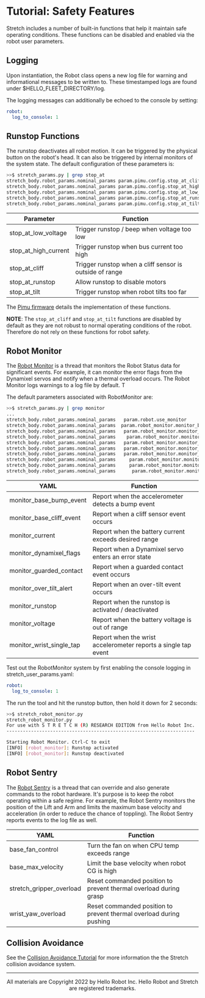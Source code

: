 # Tutorial: Safety Features

Stretch includes a number of built-in functions that help it maintain safe operating conditions. These functions can be disabled and enabled via the robot user parameters.

## Logging

Upon instantiation, the Robot class opens a new log file for warning and informational messages to be written to. These timestamped logs are found under $HELLO_FLEET_DIRECTORY/log.

The logging messages can additionally be echoed to the console by setting:

```yaml
robot:
  log_to_console: 1
```

## Runstop Functions

The runstop deactivates all robot motion. It can be triggered by the physical button on the robot's head. It can also be triggered by internal monitors of the system state.  The default configuration of these parameters is:

```bash
>>$ stretch_params.py | grep stop_at
stretch_body.robot_params.nominal_params param.pimu.config.stop_at_cliff       0                             
stretch_body.robot_params.nominal_params param.pimu.config.stop_at_high_current   0                             
stretch_body.robot_params.nominal_params param.pimu.config.stop_at_low_voltage  1                             
stretch_body.robot_params.nominal_params param.pimu.config.stop_at_runstop 1                             
stretch_body.robot_params.nominal_params param.pimu.config.stop_at_tilt   0 
```

| Parameter            | Function                                                |
| -------------------- | ------------------------------------------------------- |
| stop_at_low_voltage  | Trigger runstop / beep when voltage too low             |
| stop_at_high_current | Trigger runstop when bus current too high               |
| stop_at_cliff        | Trigger runstop when a cliff sensor is outside of range |
| stop_at_runstop      | Allow runstop to disable motors                         |
| stop_at_tilt         | Trigger runstop when robot tilts too far                |

The [Pimu firmware](https://github.com/hello-robot/stretch_firmware/tree/master/arduino/hello_pimu) details the implementation of these functions.

**NOTE**: The `stop_at_cliff` and `stop_at_tilt` functions are disabled by default as they are not robust to normal operating conditions of the robot. Therefore do not rely on these functions for robot safety.

## Robot Monitor

The [Robot Monitor](https://github.com/hello-robot/stretch_body/blob/master/python/stretch_body/robot_monitor.py) is a thread that monitors the Robot Status data for significant events. For example, it can monitor the error flags from the Dynamixel servos and notify when a thermal overload occurs. The Robot Monitor logs warnings to a log file by default. T

The default parameters associated with RobotMonitor are:

```bash
>>$ stretch_params.py | grep monitor
...             
stretch_body.robot_params.nominal_params   param.robot.use_monitor            1               
stretch_body.robot_params.nominal_params  param.robot_monitor.monitor_base_bump_event    1                        
stretch_body.robot_params.nominal_params   param.robot_monitor.monitor_base_cliff_event          1                             
stretch_body.robot_params.nominal_params    param.robot_monitor.monitor_current       1                             
stretch_body.robot_params.nominal_params   param.robot_monitor.monitor_dynamixel_flags              1                             
stretch_body.robot_params.nominal_params   param.robot_monitor.monitor_guarded_contact               1      
stretch_body.robot_params.nominal_params   param.robot_monitor.monitor_over_tilt_alert     1                             
stretch_body.robot_params.nominal_params     param.robot_monitor.monitor_runstop        1                     
stretch_body.robot_params.nominal_params     param.robot_monitor.monitor_voltage                 1             
stretch_body.robot_params.nominal_params      param.robot_monitor.monitor_wrist_single_tap          1
```

| YAML                     | Function                                                     |
| ------------------------ | ------------------------------------------------------------ |
| monitor_base_bump_event  | Report when the accelerometer detects a bump event           |
| monitor_base_cliff_event | Report when a cliff sensor event occurs                      |
| monitor_current          | Report when the battery current exceeds desired range        |
| monitor_dynamixel_flags  | Report when a Dynamixel servo enters an error state          |
| monitor_guarded_contact  | Report when a guarded contact event occurs                   |
| monitor_over_tilt_alert  | Report when an over-tilt event occurs                        |
| monitor_runstop          | Report when the runstop is activated / deactivated           |
| monitor_voltage          | Report when the battery voltage is out of range              |
| monitor_wrist_single_tap | Report when the wrist accelerometer reports a single tap event |

Test out the RobotMonitor system by first enabling the console logging in stretch_user_params.yaml:

```yaml
robot:
  log_to_console: 1
```

The run the tool and hit the runstop button, then hold it down for 2 seconds:

```bash
>>$ stretch_robot_monitor.py
stretch_robot_monitor.py 
For use with S T R E T C H (R) RESEARCH EDITION from Hello Robot Inc.
---------------------------------------------------------------------

Starting Robot Monitor. Ctrl-C to exit
[INFO] [robot_monitor]: Runstop activated
[INFO] [robot_monitor]: Runstop deactivated
```



## Robot Sentry

The [Robot Sentry](https://github.com/hello-robot/stretch_body/blob/master/python/stretch_body/robot_sentry.py) is a thread that can override and also generate commands to the robot hardware. It's purpose is to keep the robot operating within a safe regime. For example, the Robot Sentry monitors the position of the Lift and Arm and limits the maximum base velocity and acceleration (in order to reduce the chance of toppling). The Robot Sentry reports events to the log file as well. 

| YAML                     | Function                                                     |
| ------------------------ | ------------------------------------------------------------ |
| base_fan_control         | Turn the fan on when CPU temp exceeds range                  |
| base_max_velocity        | Limit the base velocity when robot CG is high                |
| stretch_gripper_overload | Reset commanded position to prevent thermal overload during grasp |
| wrist_yaw_overload       | Reset commanded position to prevent thermal overload during pushing |

## Collision Avoidance

See the [Collision Avoidance Tutorial](./tutorial_collision_avoidance.md) for more information the the Stretch collision avoidance system.

------
<div align="center"> All materials are Copyright 2022 by Hello Robot Inc. Hello Robot and Stretch are registered trademarks.</div>
